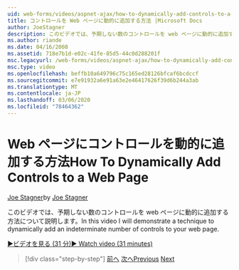 ```yaml
---
uid: web-forms/videos/aspnet-ajax/how-to-dynamically-add-controls-to-a-web-page
title: コントロールを Web ページに動的に追加する方法 |Microsoft Docs
author: JoeStagner
description: このビデオでは、予期しない数のコントロールを web ページに動的に追加する方法について説明します。
ms.author: riande
ms.date: 04/16/2008
ms.assetid: 718e7b1d-e02c-41fe-85d5-44c0d288201f
msc.legacyurl: /web-forms/videos/aspnet-ajax/how-to-dynamically-add-controls-to-a-web-page
msc.type: video
ms.openlocfilehash: beffb10a649796c75c165ed28126bfcaf6bcdccf
ms.sourcegitcommit: e7e91932a6e91a63e2e46417626f39d6b244a3ab
ms.translationtype: MT
ms.contentlocale: ja-JP
ms.lasthandoff: 03/06/2020
ms.locfileid: "78464362"
---
```

# <a name="how-to-dynamically-add-controls-to-a-web-page"></a><span data-ttu-id="ec5f7-103">Web ページにコントロールを動的に追加する方法</span><span class="sxs-lookup"><span data-stu-id="ec5f7-103">How To Dynamically Add Controls to a Web Page</span></span>

<span data-ttu-id="ec5f7-104">[Joe Stagner](https://github.com/JoeStagner)</span><span class="sxs-lookup"><span data-stu-id="ec5f7-104">by [Joe Stagner](https://github.com/JoeStagner)</span></span>

<span data-ttu-id="ec5f7-105">このビデオでは、予期しない数のコントロールを web ページに動的に追加する方法について説明します。</span><span class="sxs-lookup"><span data-stu-id="ec5f7-105">In this video I will demonstrate a technique to dynamically add an indeterminate number of controls to your web page.</span></span>

[<span data-ttu-id="ec5f7-106">&#9654;ビデオを見る (31 分)</span><span class="sxs-lookup"><span data-stu-id="ec5f7-106">&#9654; Watch video (31 minutes)</span></span>](https://channel9.msdn.com/Blogs/ASP-NET-Site-Videos/how-to-dynamically-add-controls-to-a-web-page)

> [!div class="step-by-step"]
> <span data-ttu-id="ec5f7-107">[前へ](how-to-dynamically-change-css-using-the-aspnet-ajax-updatepanel.md)
> [次へ](set-up-your-development-environment-for-aspnet-35.md)</span><span class="sxs-lookup"><span data-stu-id="ec5f7-107">[Previous](how-to-dynamically-change-css-using-the-aspnet-ajax-updatepanel.md)
[Next](set-up-your-development-environment-for-aspnet-35.md)</span></span>
